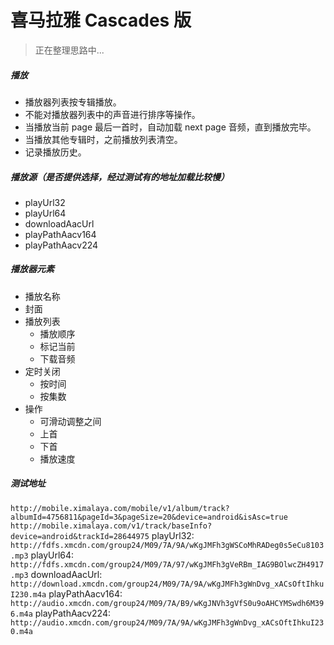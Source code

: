 # 喜马拉雅 Cascades 版
> 正在整理思路中...

##### 播放
- 播放器列表按专辑播放。
- 不能对播放器列表中的声音进行排序等操作。
- 当播放当前 page 最后一首时，自动加载 next page 音频，直到播放完毕。
- 当播放其他专辑时，之前播放列表清空。
- 记录播放历史。

##### 播放源（是否提供选择，经过测试有的地址加载比较慢）
- playUrl32
- playUrl64
- downloadAacUrl
- playPathAacv164
- playPathAacv224

##### 播放器元素
- 播放名称
- 封面
- 播放列表
    - 播放顺序
    - 标记当前
    - 下载音频
- 定时关闭
     - 按时间
     - 按集数
- 操作
    - 可滑动调整之间
    - 上首
    - 下首
    - 播放速度

##### 测试地址
`http://mobile.ximalaya.com/mobile/v1/album/track?albumId=4756811&pageId=3&pageSize=20&device=android&isAsc=true`
`http://mobile.ximalaya.com/v1/track/baseInfo?device=android&trackId=28644975`
playUrl32: `http://fdfs.xmcdn.com/group24/M09/7A/9A/wKgJMFh3gWSCoMhRADeg0s5eCu8103.mp3`
playUrl64: `http://fdfs.xmcdn.com/group24/M09/7A/97/wKgJMFh3gVeRBm_IAG9BOlwcZH4917.mp3`
downloadAacUrl: `http://download.xmcdn.com/group24/M09/7A/9A/wKgJMFh3gWnDvg_xACsOftIhkuI230.m4a`
playPathAacv164: `http://audio.xmcdn.com/group24/M09/7A/B9/wKgJNVh3gVfS0u9oAHCYMSwdh6M396.m4a`
playPathAacv224: `http://audio.xmcdn.com/group24/M09/7A/9A/wKgJMFh3gWnDvg_xACsOftIhkuI230.m4a`
